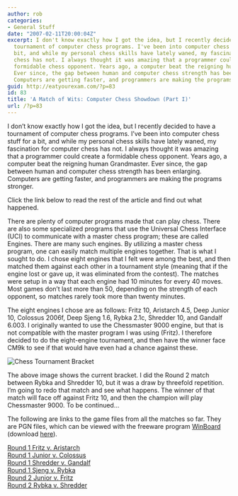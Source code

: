 ```yaml
---
author: rob
categories:
- General Stuff
date: "2007-02-11T20:00:04Z"
excerpt: I don't know exactly how I got the idea, but I recently decided to have a
  tournament of computer chess programs. I've been into computer chess stuff for a
  bit, and while my personal chess skills have lately waned, my fascination for computer
  chess has not. I always thought it was amazing that a programmer could create a
  formidable chess opponent. Years ago, a computer beat the reigning human Grandmaster.
  Ever since, the gap between human and computer chess strength has been enlarging.
  Computers are getting faster, and programmers are making the programs stronger.
guid: http://eatyourexam.com/?p=83
id: 83
title: 'A Match of Wits: Computer Chess Showdown (Part I)'
url: /?p=83
---
```

I don&#8217;t know exactly how I got the idea, but I recently decided to have a tournament of computer chess programs. I&#8217;ve been into computer chess stuff for a bit, and while my personal chess skills have lately waned, my fascination for computer chess has not. I always thought it was amazing that a programmer could create a formidable chess opponent. Years ago, a computer beat the reigning human Grandmaster. Ever since, the gap between human and computer chess strength has been enlarging. Computers are getting faster, and programmers are making the programs stronger.

Click the link below to read the rest of the article and find out what happened.  
<!--more-->

  
There are plenty of computer programs made that can play chess. There are also some specialized programs that use the Universal Chess Interface (UCI) to communicate with a master chess program; these are called Engines. There are many such engines. By utilizing a master chess program, one can easily match multiple engines together. That is what I sought to do. I chose eight engines that I felt were among the best, and then matched them against each other in a tournament style (meaning that if the engine lost or gave up, it was eliminated from the contest). The matches were setup in a way that each engine had 10 minutes for every 40 moves. Most games don&#8217;t last more than 50, depending on the strength of each opponent, so matches rarely took more than twenty minutes.

The eight engines I chose are as follows: Fritz 10, Aristarch 4.5, Deep Junior 10, Colossus 2006f, Deep Sjeng 1.6, Rybka 2.1c, Shredder 10, and Gandalf 6.003. I originally wanted to use the Chessmaster 9000 engine, but that is not compatible with the master program I was using (Fritz). I therefore decided to do the eight-engine tournament, and then have the winner face CM9k to see if that would have even had a chance against these.

![Chess Tournament Bracket](http://eatyourexam.com/my-files/chess/bracket.jpg) 

The above image shows the current bracket. I did the Round 2 match between Rybka and Shredder 10, but it was a draw by threefold repetition. I&#8217;m going to redo that match and see what happens. The winner of that match will face off against Fritz 10, and then the champion will play Chessmaster 9000. To be continued&#8230;

The following are links to the game files from all the matches so far. They are PGN files, which can be viewed with the freeware program <a target="_blank" title="WinBoard Description Home Page" href="http://www.tim-mann.org/xboard.html">WinBoard</a> (download <a href="http://ftp.gnu.org/gnu/winboard/winboard-4_2_7a.exe" title="Download WinBoard" target="_blank">here</a>).

<a href="http://eatyourexam.com/my-files/chess/round1_fritz_vs_aristarch.pgn" title="Round 1 Fritz v. Aristarch PGN File Download" target="_blank">Round 1 Fritz v. Aristarch</a>  
<a href="http://eatyourexam.com/my-files/chess/round1_junior_vs_colossus.pgn" title="Round 1 Junior v. Colossus PGN File Download" target="_blank">Round 1 Junior v. Colossus</a>  
<a href="http://eatyourexam.com/my-files/chess/round1_shredder_vs_gandalf.pgn" title="Round 1 Shredder v. Gandalf PGN File Download" target="_blank">Round 1 Shredder v. Gandalf</a>  
<a href="http://eatyourexam.com/my-files/chess/round1_sjeng_vs_rybka.pgn" title="Round 1 Sjeng v. Rybka PGN File Download" target="_blank">Round 1 Sjeng v. Rybka</a>  
<a href="http://eatyourexam.com/my-files/chess/round2_junior_vs_fritz.pgn" title="Round 2 Junior v. Fritz PGN File Download" target="_blank">Round 2 Junior v. Fritz</a>  
<a href="http://eatyourexam.com/my-files/chess/round2_rybka_vs_shredder.pgn" title="Round 2 Rybka v. Shredder PGN File Download" target="_blank">Round 2 Rybka v. Shredder</a>
